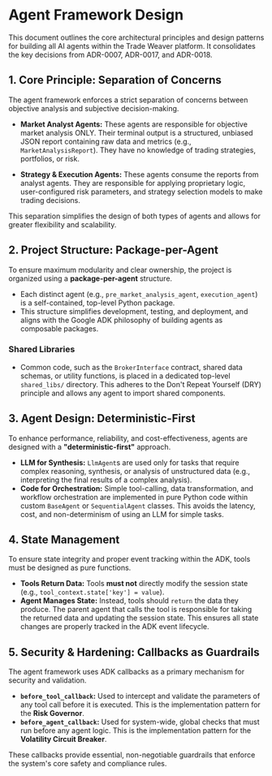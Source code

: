 # Agent Framework Design

This document outlines the core architectural principles and design patterns for building all AI agents within the Trade Weaver platform. It consolidates the key decisions from ADR-0007, ADR-0017, and ADR-0018.

## 1. Core Principle: Separation of Concerns

The agent framework enforces a strict separation of concerns between objective analysis and subjective decision-making.

-   **Market Analyst Agents:** These agents are responsible for objective market analysis ONLY. Their terminal output is a structured, unbiased JSON report containing raw data and metrics (e.g., `MarketAnalysisReport`). They have no knowledge of trading strategies, portfolios, or risk.

-   **Strategy & Execution Agents:** These agents consume the reports from analyst agents. They are responsible for applying proprietary logic, user-configured risk parameters, and strategy selection models to make trading decisions.

This separation simplifies the design of both types of agents and allows for greater flexibility and scalability.

## 2. Project Structure: Package-per-Agent

To ensure maximum modularity and clear ownership, the project is organized using a **package-per-agent** structure.

-   Each distinct agent (e.g., `pre_market_analysis_agent`, `execution_agent`) is a self-contained, top-level Python package.
-   This structure simplifies development, testing, and deployment, and aligns with the Google ADK philosophy of building agents as composable packages.

### Shared Libraries

-   Common code, such as the `BrokerInterface` contract, shared data schemas, or utility functions, is placed in a dedicated top-level `shared_libs/` directory. This adheres to the Don't Repeat Yourself (DRY) principle and allows any agent to import shared components.

## 3. Agent Design: Deterministic-First

To enhance performance, reliability, and cost-effectiveness, agents are designed with a **"deterministic-first"** approach.

-   **LLM for Synthesis:** `LlmAgent`s are used only for tasks that require complex reasoning, synthesis, or analysis of unstructured data (e.g., interpreting the final results of a complex analysis).
-   **Code for Orchestration:** Simple tool-calling, data transformation, and workflow orchestration are implemented in pure Python code within custom `BaseAgent` or `SequentialAgent` classes. This avoids the latency, cost, and non-determinism of using an LLM for simple tasks.

## 4. State Management

To ensure state integrity and proper event tracking within the ADK, tools must be designed as pure functions.

-   **Tools Return Data:** Tools **must not** directly modify the session state (e.g., `tool_context.state['key'] = value`).
-   **Agent Manages State:** Instead, tools should `return` the data they produce. The parent agent that calls the tool is responsible for taking the returned data and updating the session state. This ensures all state changes are properly tracked in the ADK event lifecycle.

## 5. Security & Hardening: Callbacks as Guardrails

The agent framework uses ADK callbacks as a primary mechanism for security and validation.

-   **`before_tool_callback`:** Used to intercept and validate the parameters of any tool call before it is executed. This is the implementation pattern for the **Risk Governor**.
-   **`before_agent_callback`:** Used for system-wide, global checks that must run before any agent logic. This is the implementation pattern for the **Volatility Circuit Breaker**.

These callbacks provide essential, non-negotiable guardrails that enforce the system's core safety and compliance rules.
